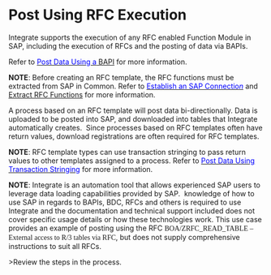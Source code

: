 # Post Using RFC Execution

Integrate supports the execution of any RFC enabled Function Module in
SAP, including the execution of RFCs and the posting of data via BAPIs.

Refer to [*<span style="color: #0000ff;font-style: normal;">Post Data
Using a</span>* BAPI](Post_Data_Using_a_BAPI.htm) for more information.

**NOTE**: Before creating an RFC template, the RFC functions must be
extracted from SAP in Common. Refer to
*[<span style="color: #0000ff;font-style: normal;">Establish an SAP
Connectio</span><span style="color: #0000ff;">n</span>](../../Common/Use_Cases/Establish_a_Connection_to_a_target_system_Overview.htm)*
and [Extract RFC Functions](../Config/Extract_RFC_Functions.htm) for
more information.

A process based on an RFC template will post data bi-directionally. Data
is uploaded to be posted into SAP, and downloaded into tables that
Integrate automatically creates.  Since processes based on RFC templates
often have return values, download registrations are often required for
RFC templates. 

**NOTE**: RFC template types can use transaction stringing to pass
return values to other templates assigned to a process. Refer to
[*<span style="color: #0000ff;font-style: normal;">Post Data Using
Transaction
Stringing</span>*](Post_Data_Using_Transaction_Stringing.htm) for more
information.

**NOTE**: Integrate is an automation tool that allows experienced SAP
users to leverage data loading capabilities provided by SAP.  knowledge
of how to use SAP in regards to BAPIs, BDC, RFCs and others is required
to use Integrate and the documentation and technical support included
does not cover specific usage details or how these technologies work.
This use case provides an example of posting using the RFC
<span style="font-family: &#39;Times New Roman&#39;, serif;">BOA/ZRFC\_READ\_TABLE
– External access to R/3 tables via RFC</span>, but does not supply
comprehensive instructions to suit all RFCs.

<span id="Post Data using an RFC Steps" class="popUpLink">\>Review the
steps in the process. </span>
